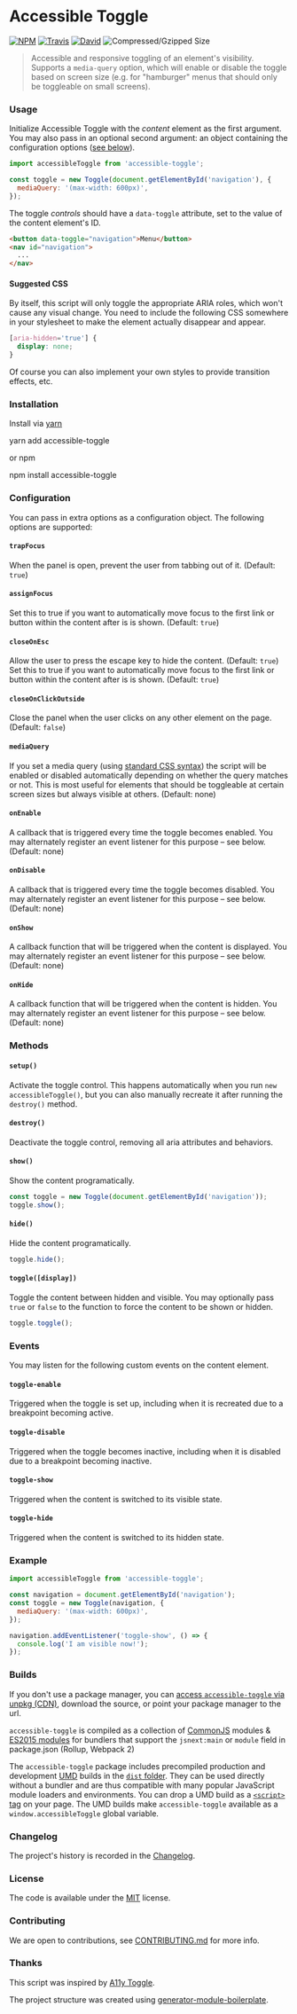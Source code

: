 # Accessible Toggle

[![NPM](https://img.shields.io/npm/v/accessible-toggle.svg?style=flat-square)](https://www.npmjs.com/package/accessible-toggle)
[![Travis](https://img.shields.io/travis/elivz/accessible-toggle/master.svg?style=flat-square)](https://travis-ci.org/elivz/accessible-toggle)
[![David](https://img.shields.io/david/elivz/accessible-toggle.svg?style=flat-square)](https://david-dm.org/elivz/accessible-toggle)
![Compressed/Gzipped Size](http://img.badgesize.io/elivz/accessible-toggle/master/dist/accessibleToggle.min.js.svg?compression=gzip&color=blue&style=flat-square)

> Accessible and responsive toggling of an element's visibility. Supports a `media-query` option, which will enable or disable the toggle based on screen size (e.g. for "hamburger" menus that should only be toggleable on small screens).

### Usage

Initialize Accessible Toggle with the _content_ element as the first argument. You may also pass in an optional second argument: an object containing the configuration options ([see below](#configuration)).

```js
import accessibleToggle from 'accessible-toggle';

const toggle = new Toggle(document.getElementById('navigation'), {
  mediaQuery: '(max-width: 600px)',
});
```

The toggle _controls_ should have a `data-toggle` attribute, set to the value of the content element's ID.

```html
<button data-toggle="navigation">Menu</button>
<nav id="navigation">
  ...
</nav>
```

#### Suggested CSS

By itself, this script will only toggle the appropriate ARIA roles, which won't cause any visual change. You need to include the following CSS somewhere in your stylesheet to make the element actually disappear and appear.

```css
[aria-hidden='true'] {
  display: none;
}
```

Of course you can also implement your own styles to provide transition effects, etc.

### Installation

Install via [yarn](https://github.com/yarnpkg/yarn)

yarn add accessible-toggle

or npm

npm install accessible-toggle

### Configuration

You can pass in extra options as a configuration object. The following options are supported:

#### `trapFocus`

When the panel is open, prevent the user from tabbing out of it. (Default: `true`)

#### `assignFocus`

Set this to true if you want to automatically move focus to the first link or button within the content after is is shown. (Default: `true`)

#### `closeOnEsc`

Allow the user to press the escape key to hide the content. (Default: `true`)
Set this to true if you want to automatically move focus to the first link or button within the content after is is shown. (Default: `true`)

#### `closeOnClickOutside`

Close the panel when the user clicks on any other element on the page. (Default: `false`)

#### `mediaQuery`

If you set a media query (using [standard CSS syntax](https://developer.mozilla.org/en-US/docs/Web/CSS/Media_Queries/Using_media_queries)) the script will be enabled or disabled automatically depending on whether the query matches or not. This is most useful for elements that should be toggleable at certain screen sizes but always visible at others. (Default: none)

#### `onEnable`

A callback that is triggered every time the toggle becomes enabled. You may alternately register an event listener for this purpose – see below. (Default: none)

#### `onDisable`

A callback that is triggered every time the toggle becomes disabled. You may alternately register an event listener for this purpose – see below. (Default: none)

#### `onShow`

A callback function that will be triggered when the content is displayed. You may alternately register an event listener for this purpose – see below. (Default: none)

#### `onHide`

A callback function that will be triggered when the content is hidden. You may alternately register an event listener for this purpose – see below. (Default: none)

### Methods

#### `setup()`

Activate the toggle control. This happens automatically when you run `new accessibleToggle()`, but you can also manually recreate it after running the `destroy()` method.

#### `destroy()`

Deactivate the toggle control, removing all aria attributes and behaviors.

#### `show()`

Show the content programatically.

```js
const toggle = new Toggle(document.getElementById('navigation'));
toggle.show();
```

#### `hide()`

Hide the content programatically.

```js
toggle.hide();
```

#### `toggle([display])`

Toggle the content between hidden and visible. You may optionally pass `true` or `false` to the function to force the content to be shown or hidden.

```js
toggle.toggle();
```

### Events

You may listen for the following custom events on the content element.

#### `toggle-enable`

Triggered when the toggle is set up, including when it is recreated due to a breakpoint becoming active.

#### `toggle-disable`

Triggered when the toggle becomes inactive, including when it is disabled due to a breakpoint becoming inactive.

#### `toggle-show`

Triggered when the content is switched to its visible state.

#### `toggle-hide`

Triggered when the content is switched to its hidden state.

### Example

```js
import accessibleToggle from 'accessible-toggle';

const navigation = document.getElementById('navigation');
const toggle = new Toggle(navigation, {
  mediaQuery: '(max-width: 600px)',
});

navigation.addEventListener('toggle-show', () => {
  console.log('I am visible now!');
});
```

### Builds

If you don't use a package manager, you can [access `accessible-toggle` via unpkg (CDN)](https://unpkg.com/accessible-toggle/), download the source, or point your package manager to the url.

`accessible-toggle` is compiled as a collection of [CommonJS](http://webpack.github.io/docs/commonjs.html) modules & [ES2015 modules](http://www.2ality.com/2014/0-9/es6-modules-final.html) for bundlers that support the `jsnext:main` or `module` field in package.json (Rollup, Webpack 2)

The `accessible-toggle` package includes precompiled production and development [UMD](https://github.com/umdjs/umd) builds in the [`dist` folder](https://unpkg.com/accessible-toggle/dist/). They can be used directly without a bundler and are thus compatible with many popular JavaScript module loaders and environments. You can drop a UMD build as a [`<script>` tag](https://unpkg.com/accessible-toggle) on your page. The UMD builds make `accessible-toggle` available as a `window.accessibleToggle` global variable.

### Changelog

The project's history is recorded in the [Changelog](CHANGELOG.md).

### License

The code is available under the [MIT](LICENSE) license.

### Contributing

We are open to contributions, see [CONTRIBUTING.md](CONTRIBUTING.md) for more info.

### Thanks

This script was inspired by [A11y Toggle](https://github.com/edenspiekermann/a11y-toggle).

The project structure was created using [generator-module-boilerplate](https://github.com/duivvv/generator-module-boilerplate).
